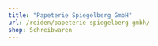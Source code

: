 ```yaml
---
title: "Papeterie Spiegelberg GmbH"
url: /reiden/papeterie-spiegelberg-gmbh/
shop: Schreibwaren
---
```

